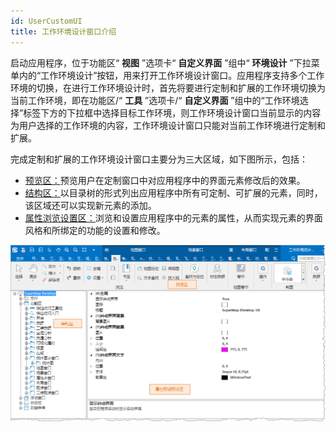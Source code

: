 ```yaml
---
id: UserCustomUI
title: 工作环境设计窗口介绍
---
```

启动应用程序，位于功能区“ **视图** ”选项卡“ **自定义界面** ”组中“ **环境设计**
”下拉菜单内的“工作环境设计”按钮，用来打开工作环境设计窗口。应用程序支持多个工作环境的切换，在进行工作环境设计时，首先将要进行定制和扩展的工作环境切换为当前工作环境，即在功能区/“
**工具** ”选项卡/“ **自定义界面**
”组中的“工作环境选择”标签下方的下拉框中选择目标工作环境，则工作环境设计窗口当前显示的内容为用户选择的工作环境的内容，工作环境设计窗口只能对当前工作环境进行定制和扩展。

完成定制和扩展的工作环境设计窗口主要分为三大区域，如下图所示，包括：

* [预览区：](PreviewRegion)预览用户在定制窗口中对应用程序中的界面元素修改后的效果。
* [结构区：](StructureRegion)以目录树的形式列出应用程序中所有可定制、可扩展的元素，同时，该区域还可以实现新元素的添加。
* [属性浏览设置区：](PropertyRegion)浏览和设置应用程序中的元素的属性，从而实现元素的界面风格和所绑定的功能的设置和修改。

![](img/CustomUIStru.png)  
